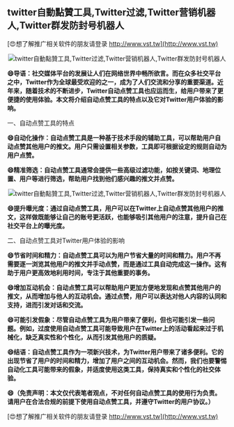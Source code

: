 ## **twitter自動點贊工具,Twitter过滤,Twitter营销机器人,Twitter群发防封号机器人**

[😍想了解推广相关软件的朋友请登录 http://www.vst.tw](http://www.vst.tw)

 <center><img src="https://vst.tw/MP4/tuiguang/png/4.png" alt="twitter自動點贊工具,Twitter过滤,Twitter营销机器人,Twitter群发防封号机器人"></center>

**😄导语：社交媒体平台的发展让人们在网络世界中畅所欲言。而在众多社交平台之中，Twitter作为全球最受欢迎的之一，成为了人们交流和分享的重要渠道。近年来，随着技术的不断进步，Twitter自动点赞工具也应运而生，给用户带来了更便捷的使用体验。本文将介绍自动点赞工具的特点以及它对Twitter用户体验的影响。**

一、自动点赞工具的特点

**😄自动化操作：自动点赞工具是一种基于技术手段的辅助工具，可以帮助用户自动点赞其他用户的推文。用户只需设置相关参数，工具即可根据设定的规则自动为用户点赞。**

**😄精准筛选：自动点赞工具通常会提供一些高级过滤功能，如按关键词、地理位置、用户等进行筛选，帮助用户找到他们感兴趣的推文并点赞。**

 <center><img src="https://vst.tw/MP4/tuiguang/png/1.png" alt="twitter自動點贊工具,Twitter过滤,Twitter营销机器人,Twitter群发防封号机器人"></center>

**😄提升曝光度：通过自动点赞工具，用户可以在Twitter上自动点赞其他用户的推文，这样做既能够让自己的账号更活跃，也能够吸引其他用户的注意，提升自己在社交平台上的曝光度。**

二、自动点赞工具对Twitter用户体验的影响

**😄节省时间和精力：自动点赞工具可以为用户节省大量的时间和精力。用户不再需要逐一浏览其他用户的推文并手动点赞，而是通过工具自动完成这一操作。这有助于用户更高效地利用时间，专注于其他重要的事务。**

**😄增加互动机会：自动点赞工具可以帮助用户更加方便地发现和点赞其他用户的推文，从而增加与他人的互动机会。通过点赞，用户可以表达对他人内容的认同和支持，进而引发对话和交流。**

**😄可能引发假象：尽管自动点赞工具为用户带来了便利，但也可能引发一些问题。例如，过度使用自动点赞工具可能导致用户在Twitter上的活动看起来过于机械化，缺乏真实性和个性化，从而引发其他用户的质疑。**

**😄结语：自动点赞工具作为一项新兴技术，为Twitter用户带来了诸多便利。它的出现节省了用户的时间和精力，增加了用户之间的互动机会。然而，我们也要警惕自动化工具可能带来的假象，并适度使用这类工具，保持真实和个性化的社交体验。**

**😄（免责声明：本文仅代表笔者观点，不对任何自动点赞工具的使用行为负责。请用户在合法合规的前提下使用自动点赞工具，并遵守Twitter的用户协议。）**

[😍想了解推广相关软件的朋友请登录 http://www.vst.tw](http://www.vst.tw)



